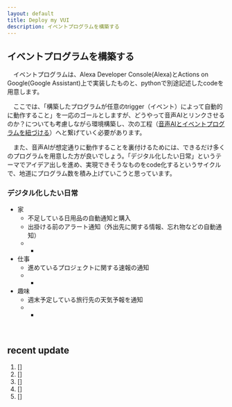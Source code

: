 ```yaml
---
layout: default
title: Deploy my VUI
description: イベントプログラムを構築する
---
```



## **イベントプログラムを構築する**

　イベントプログラムは、Alexa Developer Console(Alexa)とActions on Google(Google Assistant)上で実装したものと、pythonで別途記述したcodeを用意します。

　ここでは、「構築したプログラムが任意のtrigger（イベント）によって自動的に動作すること」を一応のゴールとしますが、どうやって音声AIとリンクさせるのか？についても考慮しながら環境構築し、次の工程（[音声AIとイベントプログラムを紐づける](https://thkkvui.github.io/linker)）へと繋げていく必要があります。

　また、音声AIが想定通りに動作することを裏付けるためには、できるだけ多くのプログラムを用意した方が良いでしょう。「デジタル化したい日常」というテーマでアイデア出しを進め、実現できそうなものをcode化するというサイクルで、地道にプログラム数を積み上げていこうと思っています。

### デジタル化したい日常

- 家
  - 不足している日用品の自動通知と購入
  - 出掛ける前のアラート通知（外出先に関する情報、忘れ物などの自動通知）
  - *
- 仕事
  - 進めているプロジェクトに関する速報の通知
  - *
- 趣味
  - 週末予定している旅行先の天気予報を通知
  - *

&emsp;

## **recent update**
1. []
2. []
3. []
4. []
5. []
